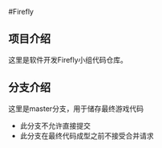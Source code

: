 #Firefly

## 项目介绍

这里是软件开发Firefly小组代码仓库。

## 分支介绍

这里是master分支，用于储存最终游戏代码

* 此分支不允许直接提交
* 此分支在最终代码成型之前不接受合并请求
